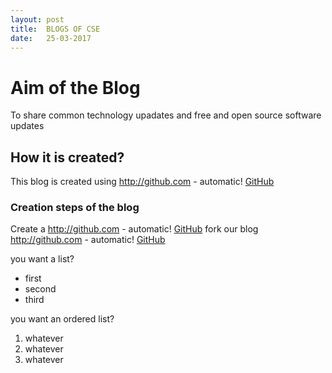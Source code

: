 ```yaml
---
layout: post
title:  BLOGS OF CSE
date:   25-03-2017
---
```


# Aim of the Blog
To share common technology upadates and free and open source software updates

## How it is created?
This blog is created using http://github.com - automatic!
[GitHub](http://github.com)



### Creation steps of the blog
  Create a  http://github.com - automatic!
  [GitHub](http://github.com)
  fork our blog  http://github.com - automatic!
  [GitHub](http://github.com/slkrthika/blog.github.io)

you want a list?
* first
* second
* third

you want an ordered list?
1. whatever
1. whatever
1. whatever
